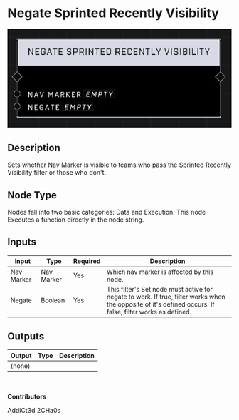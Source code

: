 # Negate Sprinted Recently Visibility
![](../../../.gitbook/assets/negate-sprinted-recently-visibility.JPG)
## Description
Sets whether Nav Marker is visible to teams who pass the Sprinted Recently Visibility filter or those who don't.

## Node Type
Nodes fall into two basic categories: Data and Execution. This node Executes a function directly in the node string.

## Inputs
| Input | Type | Required | Description |
|------------------|------------------|----------|--------------------------------------------------------------|
| Nav Marker | Nav Marker | Yes | Which nav marker is affected by this node. |
| Negate | Boolean | Yes | This filter's Set node must active for negate to work. If true, filter works when the opposite of it's defined occurs. If false, filter works as defined. |

## Outputs
| Output | Type | Description |
|------------------|------------------|--------------------------------------------------------------|
| (none) | | |

\
\
**Contributors**

AddiCt3d 2CHa0s